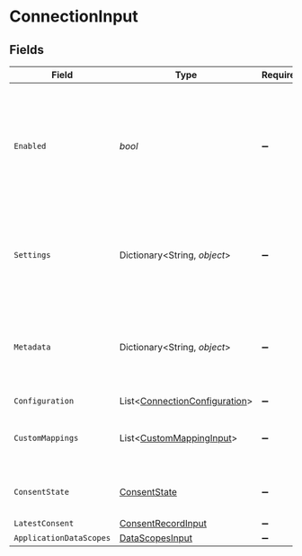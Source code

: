 # ConnectionInput


## Fields

| Field                                                                                                             | Type                                                                                                              | Required                                                                                                          | Description                                                                                                       | Example                                                                                                           |
| ----------------------------------------------------------------------------------------------------------------- | ----------------------------------------------------------------------------------------------------------------- | ----------------------------------------------------------------------------------------------------------------- | ----------------------------------------------------------------------------------------------------------------- | ----------------------------------------------------------------------------------------------------------------- |
| `Enabled`                                                                                                         | *bool*                                                                                                            | :heavy_minus_sign:                                                                                                | Whether the connection is enabled or not. You can enable or disable a connection using the Update Connection API. | true                                                                                                              |
| `Settings`                                                                                                        | Dictionary<String, *object*>                                                                                      | :heavy_minus_sign:                                                                                                | Connection settings. Values will persist to `form_fields` with corresponding id                                   | {<br/>"instance_url": "https://eu28.salesforce.com",<br/>"api_key": "12345xxxxxx"<br/>}                           |
| `Metadata`                                                                                                        | Dictionary<String, *object*>                                                                                      | :heavy_minus_sign:                                                                                                | Attach your own consumer specific metadata                                                                        | {<br/>"account": {<br/>"name": "My Company",<br/>"id": "c01458a5-7276-41ce-bc19-639906b0450a"<br/>},<br/>"plan": "enterprise"<br/>} |
| `Configuration`                                                                                                   | List<[ConnectionConfiguration](../../Models/Components/ConnectionConfiguration.md)>                               | :heavy_minus_sign:                                                                                                | N/A                                                                                                               |                                                                                                                   |
| `CustomMappings`                                                                                                  | List<[CustomMappingInput](../../Models/Components/CustomMappingInput.md)>                                         | :heavy_minus_sign:                                                                                                | List of custom mappings configured for this connection                                                            |                                                                                                                   |
| `ConsentState`                                                                                                    | [ConsentState](../../Models/Components/ConsentState.md)                                                           | :heavy_minus_sign:                                                                                                | The current consent state of the connection                                                                       | granted                                                                                                           |
| `LatestConsent`                                                                                                   | [ConsentRecordInput](../../Models/Components/ConsentRecordInput.md)                                               | :heavy_minus_sign:                                                                                                | N/A                                                                                                               |                                                                                                                   |
| `ApplicationDataScopes`                                                                                           | [DataScopesInput](../../Models/Components/DataScopesInput.md)                                                     | :heavy_minus_sign:                                                                                                | N/A                                                                                                               |                                                                                                                   |